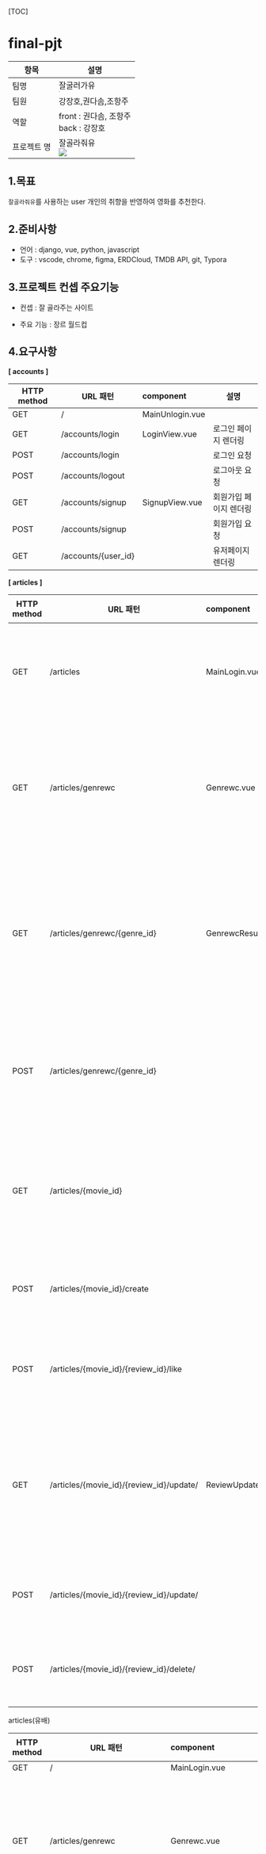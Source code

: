 [TOC]

# final-pjt

| 항목        | 설명                                                         |
| ----------- | ------------------------------------------------------------ |
| 팀명        | 잘굴러가유<br /><img src="README.assets/KakaoTalk_20220516_170422236.jpg" style="zoom: 10%;" /> |
| 팀원        | 강장호,권다솜,조항주                                         |
| 역할        | front : 권다솜, 조항주<br />back : 강장호                    |
| 프로젝트 명 | 잘골라줘유<br />![](README.assets/Free_Sample_By_Wix.jpg)    |

## 1.목표

`잘골라줘유`를 사용하는 user 개인의 취향을 반영하여 영화를 추천한다.

## 2.준비사항

- 언어 : django, vue, python, javascript
- 도구 : vscode, chrome, figma, ERDCloud, TMDB API, git, Typora

## 3.프로젝트 컨셉 주요기능

- 컨셉 : 잘 골라주는 사이트

- 주요 기능 : 장르 월드컵

## 4.요구사항

**[ accounts ]**

| HTTP method | URL 패턴            | component       | 설명                   |
| ----------- | ------------------- | :-------------- | ---------------------- |
| GET         | /                   | MainUnlogin.vue |                        |
| GET         | /accounts/login     | LoginView.vue   | 로그인 페이지 렌더링   |
| POST        | /accounts/login     |                 | 로그인 요청            |
| POST        | /accounts/logout    |                 | 로그아웃 요청          |
| GET         | /accounts/signup    | SignupView.vue  | 회원가입 페이지 렌더링 |
| POST        | /accounts/signup    |                 | 회원가입 요청          |
| GET         | /accounts/{user_id} |                 | 유저페이지 렌더링      |

**[ articles ]**

| HTTP method | URL 패턴                                 | component            | 설명                          |
| ----------- | ---------------------------------------- | :------------------- | ----------------------------- |
| GET         | /articles                                | MainLogin.vue        | 메인페이지 렌더링             |
| GET         | /articles/genrewc                        | Genrewc.vue          | 장르월드컵 페이지 렌더링      |
| GET         | /articles/genrewc/{genre_id}             | GenrewcResult.vue    | 장르월드컵 결과 페이지 렌더링 |
| POST        | /articles/genrewc/{genre_id}             |                      | db에 유저의 장르 id 저장      |
| GET         | /articles/{movie_id}                     |                      | 영화 상세페이지 렌더링        |
| POST        | /articles/{movie_id}/create              |                      | 리뷰생성 요청                 |
| POST        | /articles/{movie_id}/{review_id}/like    |                      | 리뷰 좋아요 요청              |
| GET         | /articles/{movie_id}/{review_id}/update/ | ReviewUpdateForm.vue | 리뷰업데이트 페이지 렌더링    |
| POST        | /articles/{movie_id}/{review_id}/update/ |                      | 리뷰수정 요청                 |
| POST        | /articles/{movie_id}/{review_id}/delete/ |                      | 리뷰삭제 요청                 |



articles(유배)

| HTTP method | URL 패턴                         | component            | 설명                          |
| ----------- | -------------------------------- | :------------------- | ----------------------------- |
| GET         | /                                | MainLogin.vue        |                               |
| GET         | /articles/genrewc                | Genrewc.vue          | 장르월드컵 페이지 렌더링      |
| GET         | /articles/genrewc/{genre_id}     | GenrewcResult.vue    | 장르월드컵 결과 페이지 렌더링 |
| POST        | /articles/genrewc/{genre_id}     |                      | db에 유저의 장르 id 저장      |
| GET         | /articles/reviewlist             | ReviewList.vue       | 리뷰게시판 페이지 렌더링      |
| GET         | /articles/reviewlist/create      | ReviewCreateForm.vue | 리뷰생성 페이지 렌더링        |
| POST        | /articles/reviewlist/create      |                      | 리뷰생성 요청                 |
| GET         | /articles/reviewlist/{id}detail/ | ReviewDetail.vue     | 리뷰디테일 페이지 렌더링      |
| GET         | /articles/reviewlist/{id}update/ | ReviewUpdateForm.vue | 리뷰업데이트 페이지 렌더링    |
| POST        | /articles/reviewlist/{id}update/ |                      | 리뷰수정 요청                 |
| POST        | /articles/reviewlist/{id}delete/ |                      | 리뷰삭제 요청                 |
| GET         | /articles/{movie_id}             |                      |                               |



## 5. 프로젝트 개발 일지

### 0517

#### 오늘의 진행과정

1. 피그마(툴)를 사용하여 웹 레이아웃 작성

   ![](README.assets/SmartSelectImage_2022-05-20-16-34-50.png)

   ![](README.assets/SmartSelectImage_2022-05-20-16-37-09.png)

2. ERDCloud를 사용하여 ERD 작성

   ![](README.assets/SmartSelectImage_2022-05-20-16-38-18.png)

#### 오늘의 위기

1. `진행과정1` 피그마 사용법 미숙
   - 해결방법 : 몸으로 부딪힌다... (with. 구선생님)
2. `진행과정1` 메인 색상 팔레트 결정 난제
   - 해결방법 : 여러색상을 적용하여 제일 나은 색 조합을 선택함 -> 테마는 학교 칠판

---

### 0519 

#### 오늘의 진행과정

1. django pjt 생성
2. model 작성

#### 오늘의 위기

1. `진행과정2` movie 데이터를 db에 저장하지 않아 fk 설정에 어려움 발생 
   - 해결방법 : review model에서 movie_id 필드를 fk로 안하고 int로 설정 후 우리가 fk처럼 사용하기로 정함

---

### 0520

#### 오늘의 진행과정

1. db에 데이터 저장 여부 결정

   - 결정 사항 : 저장하지 않고 필요한 경우에만, 필요 데이터 호출하여 사용함

     | 페이지    | component      | api                                      | 비고                                           |
     | --------- | -------------- | ---------------------------------------- | ---------------------------------------------- |
     | 메인      | 제일 상단 사진 | **GET**/movie/now_playing                |                                                |
     | 메인      | 장르 같은 영화 | **GET**/movie/popular                    | 렌덤으로 페이지 정해서 같은 장르 영화 가져오기 |
     | 메인      | 배우 영화      | **GET**/person/{person_id}/movie_credits |                                                |
     | 디테일    | 예고편         | **GET**/movie/{movie_id}/videos          |                                                |
     | 찜한 목록 | 디테일         | GET movie/{movie_id}                     |                                                |

2. Components 재확인 및 model & ERD 수정

   - 메인 페이지 : 베너는 넷플릭스처럼 한가지만 보임 (영화 제목 + 포스터)

3. front(조항주,권다솜) 와 back(강장호)으로 역할 분담

   - front(vue) : login / logout / signup
   - back(django) : login / logout / signup / profile(without articles)

#### 오늘의 위기

1. `진행과정2` django의 accounts/model.py에서 genre_id가 user를 생성할 때 에러가 발생함
   - 해결방법 : default=0 속성을 준다.
2. `진행과정3` vue : login 하는 과정에서 이해가 부족함
   - 해결방법 : 유튜브 라이브 교수님 코드를 천천히 살펴봄.

---


